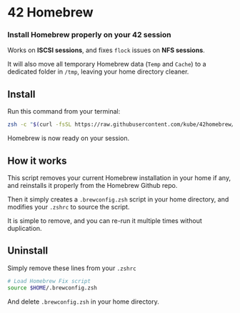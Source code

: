 42 Homebrew
===========

### Install Homebrew properly on your 42 session

Works on **ISCSI sessions**, and fixes `flock` issues on **NFS sessions**.

It will also move all temporary Homebrew data (`Temp` and `Cache`) to a dedicated folder in `/tmp`, leaving your home directory cleaner.


Install
-------
Run this command from your terminal:

```sh
zsh -c "$(curl -fsSL https://raw.githubusercontent.com/kube/42homebrew/master/install.sh)"
```

Homebrew is now ready on your session.

How it works
------------
This script removes your current Homebrew installation in your home if any, and reinstalls it properly from the Homebrew Github repo.

Then it simply creates a `.brewconfig.zsh` script in your home directory, and modifies your `.zshrc` to source the script.

It is simple to remove, and you can re-run it multiple times without duplication.


Uninstall
---------
Simply remove these lines from your `.zshrc`

```sh
# Load Homebrew Fix script
source $HOME/.brewconfig.zsh
```

And delete `.brewconfig.zsh` in your home directory.
